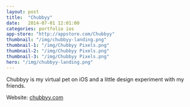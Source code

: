 ```yaml
---
layout: post
title:  "Chubbyy"
date:   2014-07-01 12:01:00
categories: portfolio ios
app-store: "http://appstore.com/Chubbyy"
thumbnail: "/img/chubbyy-landing.png"
thumbnail-1: "/img/Chubbyy Pixels.png"
thumbnail-2: "/img/Chubbyy Pixels.png"
thumbnail-3: "/img/Chubbyy Pixels.png"
hero: "/img/chubbyy-landing.png"
---
```


Chubbyy is my virtual pet on iOS and a little design experiment with my friends.

Website: [chubbyy.com](http://chubbyy.com)
